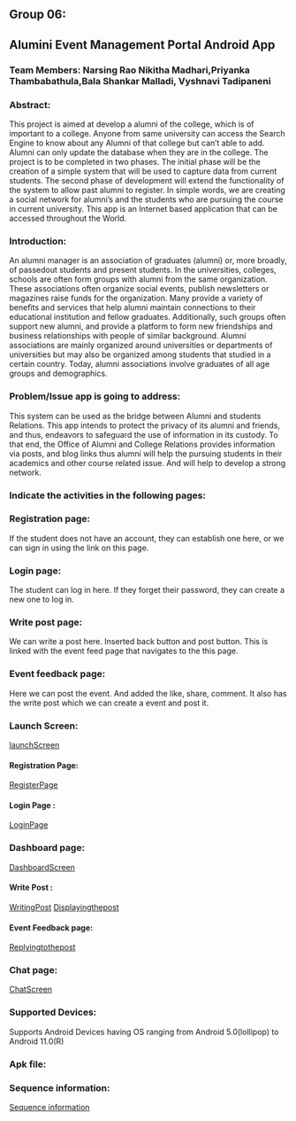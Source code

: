 ## Group 06:

## Alumini Event Management Portal Android App

### Team Members: Narsing Rao Nikitha Madhari,Priyanka Thambabathula,Bala Shankar Malladi, Vyshnavi Tadipaneni

### Abstract:
This project is aimed at develop a alumni of the college, which is of important to a college. Anyone from same university can access the Search Engine to know about any Alumni of that college but can’t able to add. Alumni can only update the database when they are in the college. The project is to be completed in two phases. The initial phase will be the creation of a simple system that will be used to capture data from current students. The second phase of development will extend the functionality of the system to allow past alumni to register. In simple words, we are creating a social network for alumni’s and the students who are pursuing the course in current university. This app is an Internet based application that can be accessed throughout the World.

### Introduction:
An alumni manager is an association of graduates (alumni) or, more broadly, of passedout students and present students. In the universities, colleges, schools are often form groups with alumni from the same organization. These associations often organize social events, publish newsletters or magazines raise funds for the organization. Many provide a variety of benefits and services that help alumni maintain connections to their educational institution and fellow graduates. Additionally, such groups often support new alumni, and provide a platform to form new friendships and business relationships with people of similar background. Alumni associations are mainly organized around universities or departments of universities but may also be organized among students that studied in a certain country. Today, alumni associations involve graduates of all age groups and demographics.

### Problem/Issue app is going to address:
This system can be used as the bridge between Alumni and students Relations. This app intends to protect the privacy of its alumni and friends, and thus, endeavors to safeguard the use of information in its custody. To that end, the Office of Alumni and College Relations provides information via posts, and blog links thus alumni will help the pursuing students in their academics and other course related issue. And will help to develop a strong network.
### Indicate the activities in the following pages: 

### Registration page:
If the student does not have an account, they can establish one here, or we can sign in using the link on this page.

### Login page: 
The student can log in here. If they forget their password, they can create a new one to log in.

### Write post page:
 We can write a post here.
 Inserted back button and post button. This is linked with the event feed page that navigates to the this page.
 
 ### Event feedback page:
 Here we can post the event.
 And added the like, share, comment. It also has the write post which we can create a event and post it.
 
 ### Launch Screen:
 [launchScreen](images/Screenshot(119).png)
 
 #### Registration Page:
  [RegisterPage](images/RegisterPage.jpeg)
 
 #### Login Page : 
  [LoginPage](images/LoginPage.jpeg)
  
  ### Dashboard page:
  [DashboardScreen](images/dashboard.jpeg)
 
 #### Write Post : 
 
 [WritingPost](images/WritingPost.jpeg)
 [Displayingthepost](images/DisplayPost.jpeg)
 
 #### Event Feedback page: 
 [Replyingtothepost](images/Replyingtothepost.jpeg)
 
 ### Chat page:
 [ChatScreen](images/chat.jpeg)
 
 ### Supported Devices:
 Supports Android Devices having OS ranging from Android 5.0(lollipop) to Android 11.0(R)
 
 ### Apk file: 
 
 
### Sequence information:
[Sequence information](SequenceDiagram.jpeg)
